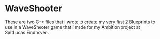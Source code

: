 # WaveShooter

These are two C++ files that i wrote to create my very first 2 Blueprints to use in a WaveShooter game that i made for my Ambition project at SintLucas Eindhoven.
